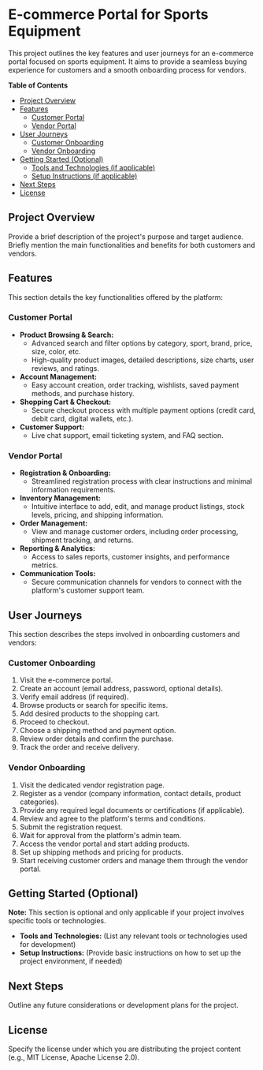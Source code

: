 # E-commerce Portal for Sports Equipment

This project outlines the key features and user journeys for an e-commerce portal focused on sports equipment. It aims to provide a seamless buying experience for customers and a smooth onboarding process for vendors.

**Table of Contents**

* [Project Overview](#project-overview)
* [Features](#features)
    * [Customer Portal](#customer-portal)
    * [Vendor Portal](#vendor-portal)
* [User Journeys](#user-journeys)
    * [Customer Onboarding](#customer-onboarding)
    * [Vendor Onboarding](#vendor-onboarding)
* [Getting Started (Optional)](#getting-started)
    * [Tools and Technologies (if applicable)](#tools-and-technologies)
    * [Setup Instructions (if applicable)](#setup-instructions)
* [Next Steps](#next-steps)
* [License](#license)

## Project Overview

Provide a brief description of the project's purpose and target audience. Briefly mention the main functionalities and benefits for both customers and vendors.

## Features

This section details the key functionalities offered by the platform:

### Customer Portal

* **Product Browsing & Search:**
    * Advanced search and filter options by category, sport, brand, price, size, color, etc.
    * High-quality product images, detailed descriptions, size charts, user reviews, and ratings.
* **Account Management:**
    * Easy account creation, order tracking, wishlists, saved payment methods, and purchase history.
* **Shopping Cart & Checkout:**
    * Secure checkout process with multiple payment options (credit card, debit card, digital wallets, etc.).
* **Customer Support:**
    * Live chat support, email ticketing system, and FAQ section.

### Vendor Portal

* **Registration & Onboarding:**
    * Streamlined registration process with clear instructions and minimal information requirements.
* **Inventory Management:**
    * Intuitive interface to add, edit, and manage product listings, stock levels, pricing, and shipping information.
* **Order Management:**
    * View and manage customer orders, including order processing, shipment tracking, and returns.
* **Reporting & Analytics:**
    * Access to sales reports, customer insights, and performance metrics.
* **Communication Tools:**
    * Secure communication channels for vendors to connect with the platform's customer support team.

## User Journeys

This section describes the steps involved in onboarding customers and vendors:

### Customer Onboarding

1. Visit the e-commerce portal.
2. Create an account (email address, password, optional details).
3. Verify email address (if required).
4. Browse products or search for specific items.
5. Add desired products to the shopping cart.
6. Proceed to checkout.
7. Choose a shipping method and payment option.
8. Review order details and confirm the purchase.
9. Track the order and receive delivery.

### Vendor Onboarding

1. Visit the dedicated vendor registration page.
2. Register as a vendor (company information, contact details, product categories).
3. Provide any required legal documents or certifications (if applicable).
4. Review and agree to the platform's terms and conditions.
5. Submit the registration request.
6. Wait for approval from the platform's admin team.
7. Access the vendor portal and start adding products.
8. Set up shipping methods and pricing for products.
9. Start receiving customer orders and manage them through the vendor portal.

## Getting Started (Optional)

**Note:** This section is optional and only applicable if your project involves specific tools or technologies.

* **Tools and Technologies:** (List any relevant tools or technologies used for development)
* **Setup Instructions:** (Provide basic instructions on how to set up the project environment, if needed)

## Next Steps

Outline any future considerations or development plans for the project.

## License

Specify the license under which you are distributing the project content (e.g., MIT License, Apache License 2.0).

